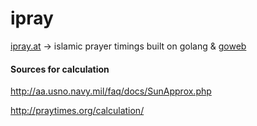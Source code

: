 ipray
=====

<a href="http://ipray.at">ipray.at</a> -> islamic prayer timings built on golang &amp; <a href="https://code.google.com/p/goweb/">goweb</a>

<h4>Sources for calculation</h4>

http://aa.usno.navy.mil/faq/docs/SunApprox.php

http://praytimes.org/calculation/
